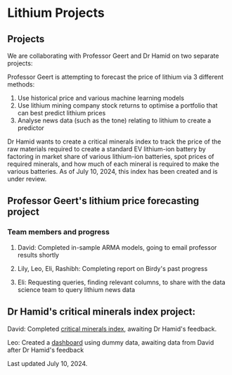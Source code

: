 # Lithium Projects

## Projects

We are collaborating with Professor Geert and Dr Hamid on two separate projects: 

Professor Geert is attempting to forecast the price of lithium via 3 different methods: 
1. Use historical price and various machine learning models
2. Use lithium mining company stock returns to optimise a portfolio that can best predict lithium prices
3. Analyse news data (such as the tone) relating to lithium to create a predictor

Dr Hamid wants to create a critical minerals index to track the price of the raw materials required to create a standard EV lithium-ion battery by factoring in market share of various lithium-ion batteries, spot prices of required minerals, and how much of each mineral is required to make the various batteries. As of July 10, 2024, this index has been created and is under review. 

## Professor Geert's lithium price forecasting project

### Team members and progress

1. David: Completed in-sample ARMA models, going to email professor results shortly

2. Lily, Leo, Eli, Rashibh: Completing report on Birdy's past progress

3. Eli: Requesting queries, finding relevant columns, to share with the data science team to query lithium news data

## Dr Hamid's critical minerals index project:

David: Completed [critical minerals index](critical_minerals_index-david), awaiting Dr Hamid's feedback. 

Leo: Created a [dashboard](critical_minerals_index-leo/LeoWang-Critical_Minerals_Dashboard) using dummy data, awaiting data from David after Dr Hamid's feedback

Last updated July 10, 2024. 